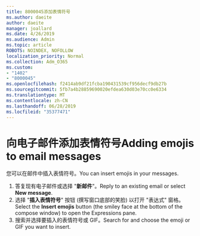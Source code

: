 ```yaml
---
title: 8000045添加表情符号
ms.author: daeite
author: daeite
manager: joallard
ms.date: 4/26/2019
ms.audience: Admin
ms.topic: article
ROBOTS: NOINDEX, NOFOLLOW
localization_priority: Normal
ms.collection: Adm_O365
ms.custom:
- "1402"
- "8000045"
ms.openlocfilehash: f2414ab9df21fcba190431539cf956decf9db27b
ms.sourcegitcommit: 5fb7a4b28859690020efdea630d03e70cc0e6334
ms.translationtype: MT
ms.contentlocale: zh-CN
ms.lasthandoff: 06/28/2019
ms.locfileid: "35377471"
---
```

# <a name="adding-emojis-to-email-messages"></a><span data-ttu-id="b44df-102">向电子邮件添加表情符号</span><span class="sxs-lookup"><span data-stu-id="b44df-102">Adding emojis to email messages</span></span>

<span data-ttu-id="b44df-103">您可以在邮件中插入表情符号。</span><span class="sxs-lookup"><span data-stu-id="b44df-103">You can insert emojis in your messages.</span></span>

1. <span data-ttu-id="b44df-104">答复现有电子邮件或选择 "**新邮件**"。</span><span class="sxs-lookup"><span data-stu-id="b44df-104">Reply to an existing email or select **New message**.</span></span>
1. <span data-ttu-id="b44df-105">选择 "**插入表情符号**" 按钮 (撰写窗口底部的笑脸) 以打开 "表达式" 窗格。</span><span class="sxs-lookup"><span data-stu-id="b44df-105">Select the **Insert emojis** button (the smiley face at the bottom of the compose window) to open the Expressions pane.</span></span>
1. <span data-ttu-id="b44df-106">搜索并选择要插入的表情符号或 GIF。</span><span class="sxs-lookup"><span data-stu-id="b44df-106">Search for and choose the emoji or GIF you want to insert.</span></span>